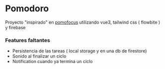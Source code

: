 # Pomodoro

Proyecto "inspirado" en [pomofocus]("https://pomofocus.io/")
utilizando vue3, tailwind css ( flowbite ) y firebase

### Features faltantes

-   Persistencia de las tareas ( local storage y en una db de firestore)
-   Sonido al finalizar un ciclo
-   Notification cuando ya termina un ciclo

